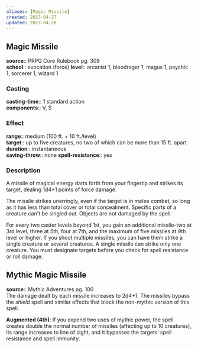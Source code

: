 ```yaml
---
aliases: [Magic Missile]
created: 2023-04-27
updated: 2023-04-28
---
```


## Magic Missile

**source**:: PRPG Core Rulebook pg. 309  
**school**:: evocation (force)
**level**:: arcanist 1, bloodrager 1, magus 1, psychic 1, sorcerer 1, wizard 1

### Casting

**casting-time**:: 1 standard action  
**components**:: V, S

### Effect

**range**:: medium (100 ft. + 10 ft./level)  
**target**:: up to five creatures, no two of which can be more than 15 ft. apart  
**duration**:: instantaneous  
**saving-throw**:: none
**spell-resistance**:: yes

### Description

A missile of magical energy darts forth from your fingertip and strikes its target, dealing 1d4+1 points of force damage.  
  
The missile strikes unerringly, even if the target is in melee combat, so long as it has less than total cover or total concealment. Specific parts of a creature can't be singled out. Objects are not damaged by the spell.  
  
For every two caster levels beyond 1st, you gain an additional missile-two at 3rd level, three at 5th, four at 7th, and the maximum of five missiles at 9th level or higher. If you shoot multiple missiles, you can have them strike a single creature or several creatures. A single missile can strike only one creature. You must designate targets before you check for spell resistance or roll damage.

## Mythic Magic Missile

**source**:: Mythic Adventures pg. 100  
The damage dealt by each missile increases to 2d4+1. The missiles bypass the *shield* spell and similar effects that block the non-mythic version of this spell.  
  
**Augmented (4th)**: If you expend two uses of mythic power, the spell creates double the normal number of missiles (affecting up to 10 creatures), its range increases to line of sight, and it bypasses the targets’ spell resistance and spell immunity.
